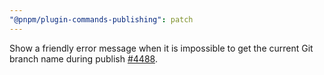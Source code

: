 ```yaml
---
"@pnpm/plugin-commands-publishing": patch
---
```


Show a friendly error message when it is impossible to get the current Git branch name during publish [#4488](https://github.com/pnpm/pnpm/pull/4488).
